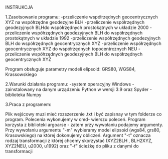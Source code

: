 INSTRUKCJA

1.Zasotsowanie programu:
-przeliczenie współrzędnych geocentrycznych XYZ na współrzędne geodezyjne BLH
-przeliczenie współrzędnych geodezyjnych BLHdo współrzędnych prostokątnych w układzie 2000
-przeliczenie współrzędnych geodezyjnych BLH do współrzędnych prostokątnych w układzie 1992
-przeliczenie współrzędnych geodezyjnych BLH do współrzędnych geocentrycznych XYZ
-przeliczenie współrzędnych geocentrycznych XYZ do współrzędnych topocentrcznych NEU
-przeliczenie współrzędnych geodezyjnych BLH do współrzędnych geocentrycznych XYZ

Program obsługuje parametry modeli elipsoid: GRS80, WGS84, Krassowskiego

2.Warunki działania programu:
-system operacyjny Windows
-zainstalowany na danym urządzeniu Python w wersji 3.9 oraz Spyder
-biblioteka Numpy

3.Praca z programem:


Plik wejścowy muzi mieć rozszerzenie .txt i być zapisnay w tym folderze co program. 
Polecenia wykonujemy w cmd- wierszu poleceń. Program korzysta z biblioteki argoarse - zatem przy wywołaniu podajemy argumenty. Przy wywołaniu argumentu "-m" wybieramy model elipsoid (wgs84, grs80, Krasowskiego) na której dokonujemy obliczeń. Argument "-t" oznacza rodzaj transformacji z której chcemy skorzystać (XYZ2BLH , BLH2XYZ, XYZ2NEU, u2000, u1992) oraz "-f" ścieżkę do pliku z danymi do transformacji
